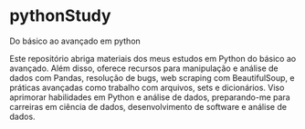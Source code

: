 # pythonStudy
Do básico ao avançado em python

Este repositório abriga materiais dos meus estudos em Python do básico ao avançado. Além disso, oferece recursos para manipulação e análise de dados com Pandas, resolução de bugs, web scraping com BeautifulSoup, e práticas avançadas como trabalho com arquivos, sets e dicionários. Viso aprimorar habilidades em Python e análise de dados, preparando-me para carreiras em ciência de dados, desenvolvimento de software e análise de dados.
